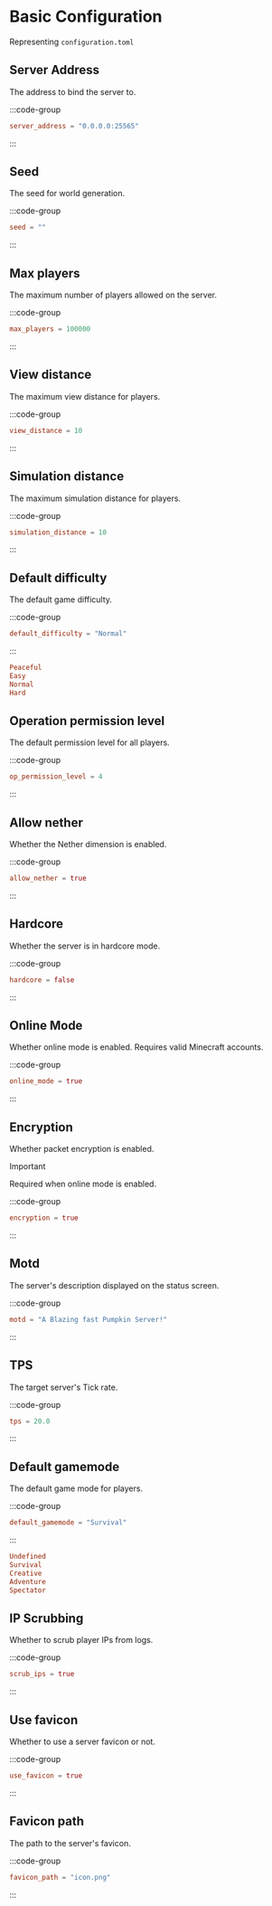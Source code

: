 # Basic Configuration

Representing `configuration.toml`

## Server Address

The address to bind the server to.

:::code-group
```toml [configuration.toml] {2}
server_address = "0.0.0.0:25565"
```
:::

## Seed

The seed for world generation.

:::code-group
```toml [configuration.toml] {2}
seed = ""
```
:::

## Max players

The maximum number of players allowed on the server.

:::code-group
```toml [configuration.toml] {2}
max_players = 100000
```
:::

## View distance

The maximum view distance for players.

:::code-group
```toml [configuration.toml] {2}
view_distance = 10
```
:::

## Simulation distance

The maximum simulation distance for players.

:::code-group
```toml [configuration.toml] {2}
simulation_distance = 10
```
:::

## Default difficulty

The default game difficulty.

:::code-group
```toml [configuration.toml] {2}
default_difficulty = "Normal"
```
:::


```toml
Peaceful
Easy
Normal
Hard
```

## Operation permission level

The default permission level for all players.

:::code-group
```toml [configuration.toml] {2}
op_permission_level = 4
```
:::

## Allow nether

Whether the Nether dimension is enabled.

:::code-group
```toml [configuration.toml] {2}
allow_nether = true
```
:::

## Hardcore

Whether the server is in hardcore mode.

:::code-group
```toml [configuration.toml] {2}
hardcore = false
```
:::

## Online Mode

Whether online mode is enabled. Requires valid Minecraft accounts.

:::code-group
```toml [configuration.toml] {2}
online_mode = true
```
:::

## Encryption

Whether packet encryption is enabled.

> [!IMPORTANT]
> Required when online mode is enabled.

:::code-group
```toml [configuration.toml] {2}
encryption = true
```
:::

## Motd

The server's description displayed on the status screen.

:::code-group
```toml [configuration.toml] {2}
motd = "A Blazing fast Pumpkin Server!"
```
:::

## TPS

The target server's Tick rate.

:::code-group
```toml [configuration.toml] {2}
tps = 20.0
```
:::

## Default gamemode

The default game mode for players.

:::code-group
```toml [configuration.toml] {2}
default_gamemode = "Survival"
```
:::

```toml
Undefined
Survival
Creative
Adventure
Spectator
```

## IP Scrubbing

Whether to scrub player IPs from logs.

:::code-group
```toml [configuration.toml] {2}
scrub_ips = true
```
:::

## Use favicon

Whether to use a server favicon or not.

:::code-group
```toml [configuration.toml] {2}
use_favicon = true
```
:::

## Favicon path

The path to the server's favicon.

:::code-group
```toml [configuration.toml] {2}
favicon_path = "icon.png"
```
:::